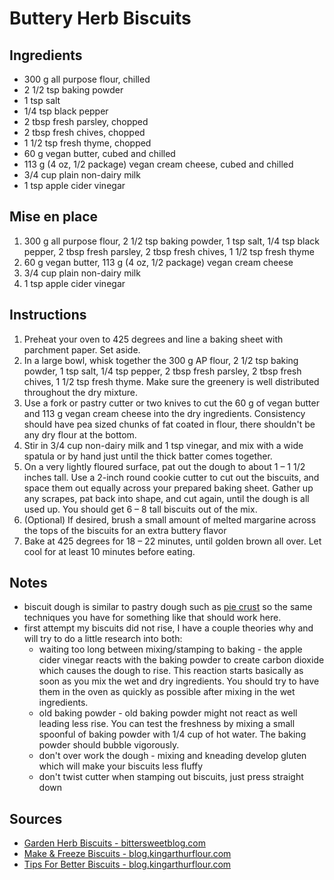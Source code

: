 # Buttery Herb Biscuits

## Ingredients
* 300 g all purpose flour, chilled
* 2 1/2 tsp baking powder
* 1 tsp salt
* 1/4 tsp black pepper
* 2 tbsp fresh parsley, chopped
* 2 tbsp fresh chives, chopped
* 1 1/2 tsp fresh thyme, chopped
* 60 g vegan butter, cubed and chilled
* 113 g (4 oz, 1/2 package) vegan cream cheese, cubed and chilled
* 3/4 cup plain non-dairy milk
* 1 tsp apple cider vinegar

## Mise en place
1. 300 g all purpose flour, 2 1/2 tsp baking powder, 1 tsp salt, 1/4 tsp black pepper, 2 tbsp fresh parsley, 2 tbsp fresh chives, 1 1/2 tsp fresh thyme
2. 60 g vegan butter, 113 g (4 oz, 1/2 package) vegan cream cheese
3. 3/4 cup plain non-dairy milk
4. 1 tsp apple cider vinegar

## Instructions
1. Preheat your oven to 425 degrees and line a baking sheet with parchment paper. Set aside.
2. In a large bowl, whisk together the 300 g AP flour, 2 1/2 tsp baking powder, 1 tsp salt, 1/4 tsp pepper, 2 tbsp fresh parsley, 2 tbsp fresh chives, 1 1/2 tsp fresh thyme. Make sure the greenery is well distributed throughout the dry mixture.
3. Use a fork or pastry cutter or two knives to cut the 60 g of vegan butter and 113 g vegan cream cheese into the dry ingredients. Consistency should have pea sized chunks of fat coated in flour, there shouldn't be any dry flour at the bottom.
4. Stir in 3/4 cup non-dairy milk and 1 tsp vinegar, and mix with a wide spatula or by hand just until the thick batter comes together.
5. On a very lightly floured surface, pat out the dough to about 1 – 1 1/2 inches tall. Use a 2-inch round cookie cutter to cut out the biscuits, and space them out equally across your prepared baking sheet. Gather up any scrapes, pat back into shape, and cut again, until the dough is all used up. You should get 6 – 8 tall biscuits out of the mix.
6. (Optional) If desired, brush a small amount of melted margarine across the tops of the biscuits for an extra buttery flavor
7. Bake at 425 degrees for 18 – 22 minutes, until golden brown all over. Let cool for at least 10 minutes before eating.

## Notes
* biscuit dough is similar to pastry dough such as [pie crust](../sweets/pie_crust.md) so the same techniques you have for something like that should work here.
* first attempt my biscuits did not rise, I have a couple theories why and will try to do a little research into both:
  * waiting too long between mixing/stamping to baking - the apple cider vinegar reacts with the baking powder to create carbon dioxide which causes the dough to rise. This reaction starts basically as soon as you mix the wet and dry ingredients. You should try to have them in the oven as quickly as possible after mixing in the wet ingredients.
  * old baking powder - old baking powder might not react as well leading less rise. You can test the freshness by mixing a small spoonful of baking powder with 1/4 cup of hot water. The baking powder should bubble vigorously.
  * don't over work the dough - mixing and kneading develop gluten which will make your biscuits less fluffy
  * don't twist cutter when stamping out biscuits, just press straight down



## Sources
* [Garden Herb Biscuits - bittersweetblog.com](https://bittersweetblog.com/2012/08/15/biscuit-eater/)
* [Make & Freeze Biscuits - blog.kingarthurflour.com](https://blog.kingarthurflour.com/2011/10/04/make-freeze-biscuits-heaven-in-a-hurry/)
* [Tips For Better Biscuits - blog.kingarthurflour.com](https://blog.kingarthurflour.com/2015/08/15/tips-better-biscuits/)
